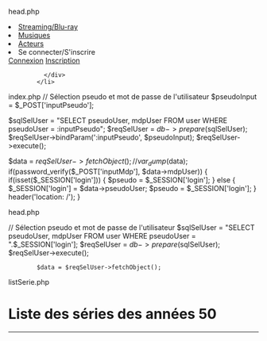 head.php

<li class="nav-item">
              <a class="nav-link" href="#">Streaming/Blu-ray</a>
            </li>
            <li class="nav-item">
              <a class="nav-link" href="#">Musiques</a>
            </li>
            <!-- <li class="nav-item">
              <a class="nav-link" href="#">Stickers</a>
            </li> -->
            <li class="nav-item">
              <a class="nav-link" href="#">Acteurs</a>
</li>


<li class="nav-item avatar dropdown">
              <a class="nav-link" id="navbarDropdownMenuLink-55" data-toggle="dropdown"
                aria-haspopup="true" aria-expanded="false">
                Se connecter/S'inscrire
              </a>
              <div class="dropdown-menu dropdown-menu-lg-right dropdown-secondary"
                aria-labelledby="navbarDropdownMenuLink-55">
                <a class="dropdown-item" href="connexion">Connexion</a>
                <a class="dropdown-item" href="inscription">Inscription</a>
                
              </div>
            </li>

index.php
// Sélection pseudo et mot de passe de l'utilisateur
$pseudoInput = $_POST['inputPseudo'];

$sqlSelUser = "SELECT pseudoUser, mdpUser FROM user WHERE pseudoUser = :inputPseudo";
$reqSelUser = $db->prepare($sqlSelUser);
$reqSelUser->bindParam(':inputPseudo', $pseudoInput);
$reqSelUser->execute();

$data = $reqSelUser->fetchObject();
// var_dump($data);
if(password_verify($_POST['inputMdp'], $data->mdpUser)) {
    if(isset($_SESSION['login'])) {
    $pseudo = $_SESSION['login'];
    } else {
    $_SESSION['login'] = $data->pseudoUser;
    $pseudo = $_SESSION['login'];
    }
    header('location: /');
}

head.php

// Sélection pseudo et mot de passe de l'utilisateur
            $sqlSelUser = "SELECT pseudoUser, mdpUser FROM user WHERE pseudoUser = ".$_SESSION['login'];
            $reqSelUser = $db->prepare($sqlSelUser);
            $reqSelUser->execute();
            
            $data = $reqSelUser->fetchObject();

listSerie.php

<div class="row">
              <div class="col-sm-12 col-md-12" id="annee50">
                  <h1>Liste des séries des années 50</h1>
                  <hr>
                  <!-- <table class="table-respo">
                      <thead>
                          <tr>
                              <th scope="col">Noms</th>
                              <th scope="col">Genres</th>
                              <th scope="col">Acteurs</th>
                              <th scope="col">Réalisateurs</th>
                              <th scope="col">Années de production</th>
                              <th scope="col">Pays d'origine</th>
                              
                          </tr>
                      </thead> -->
                      <?php 
                       
                      tableau();
                      ?>
                      <tbody>
                          
                          <?php 
                          // require 'src/api/api_select_serie.php';
                          showSelectSerie($list50);
                          ?>
                      </tbody>
                  </table>
              </div>
              
              <div class="col-sm-12 col-md-12" id="annee60">
                  <h1>Liste des séries des années 60</h1>
                  <hr>
                  <?php tableau(); ?>
                      <tbody>
                        <?php 
                          showSelectSerie($list60);
                          ?>
                      </tbody>
                  </table>
              </div>
              <div class="col-sm-12 col-md-12" id="annee70">
                  <h1>Liste des séries des années 70</h1>
                  <hr>
                  <?php tableau(); ?>
                      <tbody>
                          <!-- <tr>
                              <td><a href="#">L'Île perdue</a></td>
                              <td>Aventure, Famille</td>
                              <td>Tony Hughes, Jane Wallis</td>
                              <td>Michael Lawrence</td>
                              <td>1976</td>
                              <td>Australie</td>
                          </tr> -->
                          <?php 
                          showSelectSerie($list70);
                          ?>
                      </tbody>
                  </table>
              </div>
              <div class="col-sm-12 col-md-12" id="annee80">
                  <h1>Liste des séries des années 80</h1>
                  <hr>
                  <?php tableau(); ?>
                      <tbody>
                          <!-- <tr>
                              <td><a href="#">Bioman</a></td>
                              <td>Action, Science Fiction</td>
                              <td>Ryosuke Sakamoto, Naoto Tada</td>
                              <td>Saburo Hatte, Yatsude</td>
                              <td>1984 - 1985</td>
                              <td>Japon</td>
                          </tr> -->
                          <?php 
                          showSelectSerie($list80);
                          ?>
                      </tbody>
                  </table>
              </div>
              <div class="col-sm-12 col-md-12" id="annee90">
                  <h1>Liste des séries des années 90</h1>
                  <hr>
                  <?php tableau(); ?>
                      <tbody>
                          <!-- <tr>
                              <td><a href="#">Highlander</a></td>
                              <td>Fantastique</td>
                              <td>Adrian Paul, Jim Byrnes, Elizabeth Gracen</td>
                              <td>Gregory Widen</td>
                              <td>1992 - 1998</td>
                              <td>Canada, France</td>
                          </tr> -->
                          <?php 
                          showSelectSerie($list90);
                          ?>
                      </tbody>
                  </table>
              </div>
              <div class="col-sm-12 col-md-12" id="annee2000">
                  <h1>Liste des séries des années 2000</h1>
                  <hr>
                  <?php tableau(); ?>
                      <tbody>
                          <!-- <tr>
                              <td><a href="#">Tessa à la pointe de l'épée</a></td>
                              <td>Aventure, Western</td>
                              <td>Tessie Santiago, Anthony Lemke, Peter Wingfield</td>
                              <td>David Abramowitz</td>
                              <td>2000 - 2001</td>
                              <td>Canada, Espagne, USA, France, Royaume-Uni</td>
                          </tr> -->
                          <?php 
                          showSelectSerie($list2000);
                          ?>
                      </tbody>
                  </table>
              </div>
            </div>

//serie.php
<div class="row">
          <div class="col-sm-8">
            <p><strong>Les Incorruptibles</strong> (The Untouchables) est une série télévisée policière américaine en un pilote de 90 minutes et 118 épisodes de 50 minutes, en noir et blanc, créée par Quinn Martin et diffusée entre le 20 avril 1959 et le 21 mai 1963 sur le réseau ABC. Elle y a rencontré un très grand succès : à son apogée, elle était suivie par un ménage américain sur trois.</p>
            <p>En France, la série a été diffusée à partir du 5 janvier 1964 sur RTF Télévision puis sur la première chaîne de l'ORTF, et au Québec à partir du 8 septembre 1965 à la Télévision de Radio-Canada.</p>
            <p>Un remake de la série est diffusé entre 1993 et 1994, créé par Christopher Crowe.</p>
            <hr id="ligne">
            
          </div>
          <div class="col-sm-4" id="distribution">
            <h3>Acteurs principaux</h3>
                <ul>
                  <li>Robert Stack : Elliot Ness</li>
                  <li>Walter Winchell : le narrateur</li>
                  <li>Nicholas Georgiade : Enrico Rossi</li>
                  <li>Paul Picerni : Lee Hobson</li>
                  <li>Abel Fernandez : William Youngfellow</li>
                  <li>Steve London : Jack Rossman</li>
                </ul>
                <h3>Pays d'origine</h3>
                <p>Etats-Unis</p>
                <h3>Nombre de saisons</h3>
                <p>4 saisons</p>
          </div>
          <div class="col-sm-12 col-lg-12">
            <hr>
            <h3>Résumé</h3>
            <p>Située à Chicago au temps de la prohibition, la série suivait les exploits de l'agent spécial du Trésor Eliot Ness et de son petit groupe d'agents dans leur lutte inlassable contre les membres de la pègre.
              Les Incorruptibles demeure sans contredit l'émission de télévision la plus violente dans les années 1960. Il faut dire que le théâtre s'y prêtait bien.</p>
            <hr>
            <h3>Achat de vidéos</h3>
            <table class="table-respo">
              <thead>
                  <tr>
                      <th scope="col">Pilote (1959)</th>
                      <th scope="col">Saison 1 (1959-1960)</th>
                      <th scope="col">Saison 2 (1960-1961)</th>
                      <th scope="col">Saison 3 (1961-1962)</th>
                      <th scope="col">Saison 4 (1962-1963)</th>                      
                  </tr>
              </thead>
              <tbody>
                  <tr>
                      <td>2 parties</td>
                      <td>28 épisodes</td>
                      <td>32 épisodes</td>
                      <td>28 épisodes</td>
                      <td>30 épisodes</td>
                  </tr>
              </tbody>
          </table>
          <br>
          <h3>Musiques</h3> 
            <div class="row">
              <div class="col-md-6">
                <p> Nelson Riddle est un jazzman très en vogue à l'époque qui est appelé aux commandes de la musique. Il signe le thème principal et les musiques des différents épisodes. Douze de celles-ci, ainsi que la générique historique, figurent sur l'album publié en 1960.</p>
                <p>Arrangeur des plus beaux disques de Frank Sinatra (période Capitol), il est un excellent orchestrateur qui transforme tout ce qu'il touche en or. On en finit par oublier qu'il fut aussi un formidable compositeur comme le rappelle cette musique du feuilleton le plus suivi des années 60 (un ménage américain sur trois lors de sa diffusion) : Les Incorruptibles. Cette série, diffusée sur l'unique chaine française à partir de 1964, demeure sans contredit l'émission de télévision la plus violente dans les années 1960. Il faut dire que le théâtre s'y prêtait bien. Située à Chicago au temps de la prohibition, la série suivait les exploits de l'agent spécial du Trésor Eliot Ness et de son petit groupe d'agents dans leur lutte inlassable contre les membres de la pègre. La musique est une réussite qui souligne, soit en accompagnant soit en contrepoint, les moments forts. Une référence dans le genre !</p>
              </div>
              <!-- <div class="col-md-4">
                <iframe src="https://open.spotify.com/embed?uri=spotify:album:4Ep0zbv1yMHl0hwrTJejl8" height="380" frameborder="0" allowtransparency="true" allow="encrypted-media"></iframe>
              </div> -->
            </div> <!-- fin row -->
            <h3>Stickers ou photos</h3>
            <div class="" id="imageSerie">
              <img src="../../public/img/incorrup1.jpg" alt="" class="img-thumbnail mr-2">   
                <img src="../../public/img/incorrup2.jpg" alt="" class="img-thumbnail mr-2">   
                <img src="../../public/img/incorrup3.jpg" alt="" class="img-thumbnail mr-2"> 
                <img src="../../public/img/incorrup4.jpg" alt="" class="img-thumbnail">  
              </div>
              
          </div> <!-- fin col-lg-12 -->
          
        </div> <!-- fin row -->